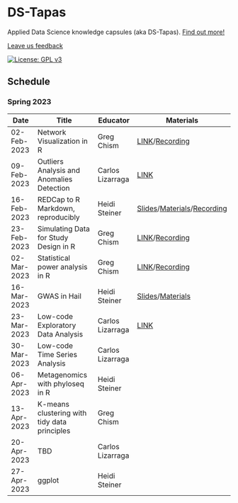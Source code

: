 # DS-Tapas

Applied Data Science knowledge capsules (aka DS-Tapas). [Find out more!](https://datascience.arizona.edu/events/data-science-tapas)

[Leave us feedback](https://uarizona.co1.qualtrics.com/jfe/form/SV_dmxCZsorVVr5lA2)

[![License: GPL v3](https://img.shields.io/badge/License-GPLv3-blue.svg)](https://www.gnu.org/licenses/gpl-3.0)

## Schedule

### Spring 2023

| Date        | Title                                        | Educator         | Materials                                                                                                                                                                                                                                        |
|----------------|----------------|--------------------|--------------------|
| 02-Feb-2023 | Network Visualization in R                   | Greg Chism       | [LINK](https://github.com/ua-data7/DS-Tapas/tree/main/Workshops/Spring2023/2023-Feb-02)/[Recording](https://arizona.zoom.us/rec/share/u3sWZ7tC0CCyKdOAd0FE_DyXQXdpdDA7W33kOYWWK5Fb_mOyin5CHZmhqcNb8-d-.0X60tkDcdlg3_HEV?startTime=1675375778000) |
| 09-Feb-2023 | Outliers Analysis and Anomalies Detection    | Carlos Lizarraga | [LINK](https://github.com/clizarraga-UAD7/Workshops/wiki/Outlier-analysis-and-anomalies-detection)                                                                                                                                               |
| 16-Feb-2023 | REDCap to R Markdown, reproducibly           | Heidi Steiner    | [Slides](https://hidyverse.github.io/redcapAPI)/[Materials](https://github.com/ua-data7/DS-Tapas/tree/main/Workshops/Spring2023/redcapAPI)/[Recording](https://arizona.box.com/s/wj8iqliho3l7p91l0k528n19dgdzzlki)                               |
| 23-Feb-2023 | Simulating Data for Study Design in R        | Greg Chism       | [LINK](https://github.com/ua-data7/DS-Tapas/tree/main/Workshops/Spring2023/2023-Feb-23)/[Recording](https://arizona.zoom.us/rec/share/HMJavCybw87tNHnfMvTQOm1TIW1QWI0t0RvQLUIIBg93kkVa23QRDf4wqbeB3Xf6.IG4dEIkeOaLqxUVP?startTime=1677190934000) |
| 02-Mar-2023 | Statistical power analysis in R              | Greg Chism       | [LINK](https://github.com/ua-data7/DS-Tapas/tree/main/Workshops/Spring2023/2023-Mar-02)/[Recording](https://drive.google.com/file/d/1uLQ5brEtf7Eil4ZvrbfiBbG8-wxcLCCE/view?usp=sharing)                                                          |
| 16-Mar-2023 | GWAS in Hail                                 | Heidi Steiner    | [Slides](https://hidyverse.github.io/gwasHail/)/[Materials](https://github.com/ua-data7/DS-Tapas/tree/main/Workshops/Spring2023/2023-Mar-16)                                                                                                     |
| 23-Mar-2023 | Low-code Exploratory Data Analysis           | Carlos Lizarraga | [LINK](https://github.com/clizarraga-UAD7/Workshops/wiki/Low-code-Data-Exploration-Tools)                                                                                                                                                                                                                                                 |
| 30-Mar-2023 | Low-code Time Series Analysis                | Carlos Lizarraga |                                                                                                                                                                                                                                                  |
| 06-Apr-2023 | Metagenomics with phyloseq in R              | Heidi Steiner    |                                                                                                                                                                                                                                                  |
| 13-Apr-2023 | K-means clustering with tidy data principles | Greg Chism       |                                                                                                                                                                                                                                                  |
| 20-Apr-2023 | TBD                                          | Carlos Lizarraga |                                                                                                                                                                                                                                                  |
| 27-Apr-2023 | ggplot                                       | Heidi Steiner    |                                                                                                                                                                                                                                                  |
